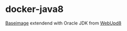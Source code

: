 # docker-java8

[Baseimage](https://github.com/NeowayLabs/docker-baseimage) extendend with Oracle JDK from [WebUpd8](https://launchpad.net/~webupd8team/+archive/ubuntu/java)
